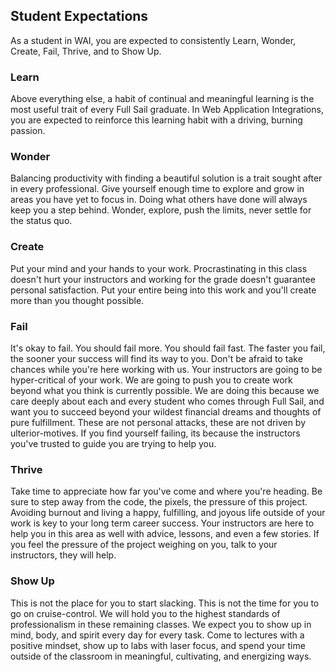 ## Student Expectations

As a student in WAI, you are expected to consistently Learn, Wonder, Create, Fail, Thrive, and to Show Up.

### Learn  
Above everything else, a habit of continual and meaningful learning is the most useful trait of every Full Sail graduate. In Web Application Integrations, you are expected to reinforce this learning habit with a driving, burning passion.

### Wonder  
Balancing productivity with finding a beautiful solution is a trait sought after in every professional. Give yourself enough time to explore and grow in areas you have yet to focus in. Doing what others have done will always keep you a step behind. Wonder, explore, push the limits, never settle for the status quo.

### Create  
Put your mind and your hands to your work. Procrastinating in this class doesn't hurt your instructors and working for the grade doesn't guarantee personal satisfaction. Put your entire being into this work and you'll create more than you thought possible.

### Fail  
It's okay to fail. You should fail more. You should fail fast. The faster you fail, the sooner your success will find its way to you. Don't be afraid to take chances while you're here working with us. Your instructors are going to be hyper-critical of your work. We are going to push you to create work beyond what you think is currently possible. We are doing this because we care deeply about each and every student who comes through Full Sail, and want you to succeed beyond your wildest financial dreams and thoughts of pure fulfillment. These are not personal attacks, these are not driven by ulterior-motives. If you find yourself failing, its because the instructors you've trusted to guide you are trying to help you.

### Thrive  
Take time to appreciate how far you've come and where you're heading. Be sure to step away from the code, the pixels, the pressure of this project. Avoiding burnout and living a happy, fulfilling, and joyous life outside of your work is key to your long term career success. Your instructors are here to help you in this area as well with advice, lessons, and even a few stories. If you feel the pressure of the project weighing on you, talk to your instructors, they will help.

### Show Up  
This is not the place for you to start slacking. This is not the time for you to go on cruise-control. We will hold you to the highest standards of professionalism in these remaining classes. We expect you to show up in mind, body, and spirit every day for every task. Come to lectures with a positive mindset, show up to labs with laser focus, and spend your time outside of the classroom in meaningful, cultivating, and energizing ways.
